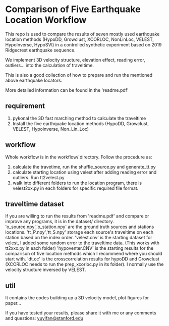 # Comparison of Five Earthquake Location Workflow

This repo is used to compare the results of seven mostly used earthquake location methods (HypoDD, Growclust, XCORLOC, NonLinLoc, VELEST, HypoInverse, HypoSVI) in a controlled synthetic experiment based on 2019 Ridgecrest earthquake sequence.

We implement 3D velocity structure, elevation effect, reading error, outliers... into the calculation of traveltime.

This is also a good collection of how to prepare and run the mentioned above earthquake locators.

More detailed information can be found in the 'readme.pdf' 

## requirement
1. pykonal the 3D fast marching method to calculate the traveltime
2. Install the five earthquake location methods (HypoDD, Growclust, VELEST, Hypoinverse, Non_Lin_Loc)
## workflow
Whole workflow is in the workflow/ directory.
Follow the procedure as:
1. calculate the travetime, run the shuffle_source.py and generate_tt.py 
2. calculate starting location using velest after adding reading error and outliers. Run tt2velest.py 
3. walk into different folders to run the location program, there is velest2xx.py in each folders for specific required file format.


## traveltime dataset
If you are willing to run the results from 'readme.pdf' and compare or improve any programs, it is in the dataset/ directory.
'o_source.npy','o_station.npy' are the ground truth sources and stations locations.
'tt_P.npy','tt_S.npy' storage each source's traveltime on each station based on the index order.
'velest.cnv' is the starting dataset for velest, I added some random error to the traveltime data. (This works with tt2xxx.py in each folder)
'hypoventer.CNV' is the starting results for the comparison of five location methods which I recommend where you should start with.
'dt.cc' is the crosscorrelation results for hypoDD and Growclust (XCORLOC needs to run the prep_xcorloc.py in its folder).
I normally use the velocity structure inversed by VELEST.

## util
It contains the codes building up a 3D velocity model, plot figures for paper...

If you have tested your results, please share it with me or any comments and questions: yuyifan@stanford.edu
